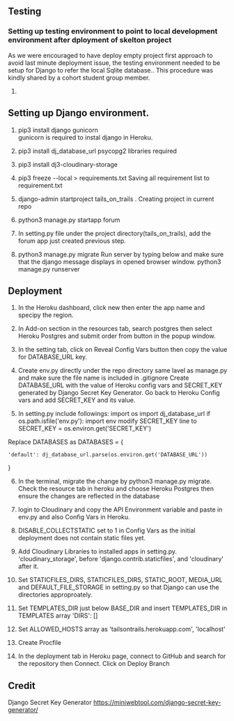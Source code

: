 

## Testing

### Setting up testing environment to point to local development environment after dployment of skelton project

As we were encouraged to have deploy empty project first approach to avoid last minute deployment issue, the testing environment needed to be setup for Django to refer the local Sqlite database..
This procedure was kindly shared by a cohort student group member.

1.


## Setting up Django environment.

1. pip3 install django gunicorn   
   gunicorn is required to instal django in Heroku.

2. pip3 install dj_database_url psycopg2
   libraries required

3. pip3 install dj3-cloudinary-storage

4. pip3 freeze --local > requirements.txt
    Saving all requirement list to requirement.txt

5. django-admin startproject tails_on_trails .
   Creating project in current repo

6. python3 manage.py startapp forum

7. In setting.py file under the project directory(tails_on_trails), 
   add the forum app just created previous step.

8. python3 manage.py migrate
   Run server by typing below and make sure that the django message displays in opened browser window.
   python3 manage.py runserver

## Deployment

1. In the Heroku dashboard, click new then enter the app name and specipy the region.

2. In Add-on section in the resources tab, search postgres then select Heroku Postgres and submit order from button in the popup window.

3. In the setting tab, click on Reveal Config Vars button then copy the value for DATABASE_URL key.

4. Create env.py directly under the repo directory same lavel as manage.py and make sure the file name is included in .gitignore
Create DATABASE_URL with the value of Heroku config vars and SECRET_KEY generated by Django Secret Key Generator. 
Go back to Heroku Config vars and add SECRET_KEY and its value.

5. In setting.py include followings:
import os
import dj_database_url
if os.path.isfile('env.py'):
    import env
modify SECRET_KEY line to SECRET_KEY = os.environ.get('SECRET_KEY')

Replace DATABASES as
DATABASES = {

    'default': dj_database_url.parse(os.environ.get('DATABASE_URL'))
}

6. In the terminal, migrate the change by
python3 manage.py migrate. Check the resource tab in heroku and choose 
Heroku Postgres then ensure the changes are reflected in the database

7. login to Cloudinary and copy the API Environment variable and paste in env.py and also Config Vars in Heroku.

8. DISABLE_COLLECTSTATIC set to 1 in Config Vars as the initial deployment does not contain static files yet.

9. Add Cloudinary Libraries to installed apps in setting.py.
   'cloudinary_storage', before 'django.contrib.staticfiles', and 'cloudinary' after it.

10. Set STATICFILES_DIRS, STATICFILES_DIRS, STATIC_ROOT, MEDIA_URL and DEFAULT_FILE_STORAGE in setting.py so that Django can use the directories approproately.

11. Set TEMPLATES_DIR just below BASE_DIR and insert TEMPLATES_DIR in TEMPLATES array
'DIRS': []

12. Set ALLOWED_HOSTS array as 'tailsontrails.herokuapp.com', 'localhost'

13. Create Procfile

14. In the deployment tab in Heroku page, connect to GitHub and search for the repository then Connect.
  Click on Deploy Branch




## Credit


Django Secret Key Generator https://miniwebtool.com/django-secret-key-generator/
